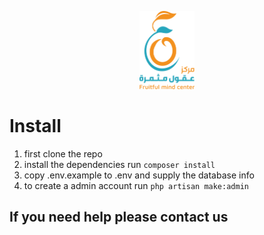 <p align="center"><a href="https://laravel.com" target="_blank"><img src="https://raw.githubusercontent.com/uni-devs/fmc/master/public/assets/img/logo.png?token=ACWEEQH2FTTZ6JFIC3QDRK3AKZEPQ" height="125"></a></p>

# Install 
1. first clone the repo 
2. install the dependencies run ```composer install```
3. copy .env.example to .env and supply the database info 
4. to create a admin account run ```php artisan make:admin```


## If you need help please contact us 
